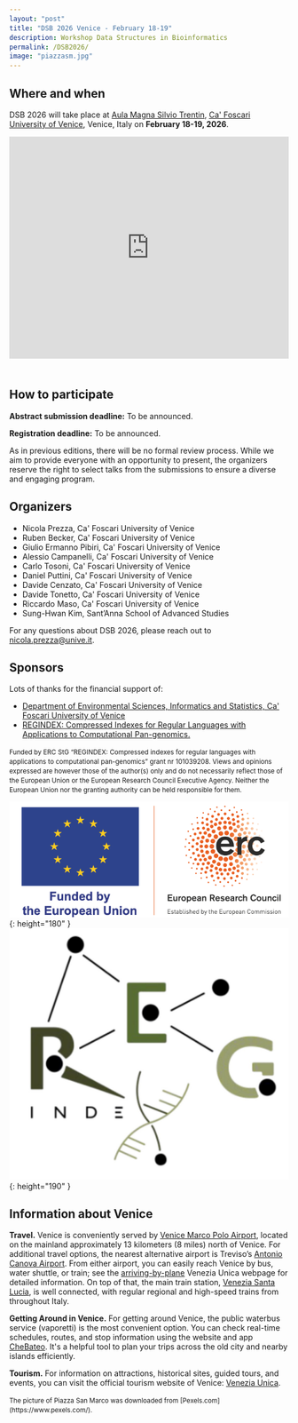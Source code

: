 ```yaml
---
layout: "post"
title: "DSB 2026 Venice - February 18-19"
description: Workshop Data Structures in Bioinformatics
permalink: /DSB2026/
image: "piazzasm.jpg"
---
```


<style>
  .hero .hero-text-container {
    width: 100% !important; 
    text-align: left;
}

.hero .inner-hero {
    align-items: start !important;
    top: 100px !important;
}
</style>


## Where and when

DSB 2026 will take place at [Aula Magna Silvio Trentin](https://www.unive.it/pag/31150/), [Ca' Foscari University of Venice](https://www.unive.it/web/en/497/home), Venice, Italy on **February 18-19, 2026**.

<iframe src="https://www.google.com/maps/embed?pb=!1m18!1m12!1m3!1d9360.59882355841!2d12.321188403211007!3d45.437693960916135!2m3!1f0!2f0!3f0!3m2!1i1024!2i768!4f13.1!3m3!1m2!1s0x477eb1cf4046f745%3A0x5eba211ce81fa5bf!2sAula%20magna%20Silvio%20Trentin!5e0!3m2!1sit!2sit!4v1755727841052!5m2!1sit!2sit" width="100%" height="400" style="border:0;margin-bottom:20px;" allowfullscreen="" loading="lazy" referrerpolicy="no-referrer-when-downgrade"></iframe>

## How to participate

**Abstract submission deadline:** To be announced.

**Registration deadline:** To be announced.

As in previous editions, there will be no formal review process. While we aim to provide everyone with an opportunity to present, the organizers reserve the right to select talks from the submissions to ensure a diverse and engaging program.


## Organizers

- Nicola Prezza, Ca' Foscari University of Venice
- Ruben Becker, Ca' Foscari University of Venice
- Giulio Ermanno Pibiri, Ca' Foscari University of Venice
- Alessio Campanelli, Ca' Foscari University of Venice
- Carlo Tosoni, Ca' Foscari University of Venice
- Daniel Puttini, Ca' Foscari University of Venice
- Davide Cenzato, Ca' Foscari University of Venice
- Davide Tonetto, Ca' Foscari University of Venice
- Riccardo Maso, Ca' Foscari University of Venice
- Sung-Hwan Kim, Sant’Anna School of Advanced Studies

For any questions about DSB 2026, please reach out to [nicola.prezza@unive.it](mailto:nicola.prezza@unive.it).

## Sponsors

Lots of thanks for the financial support of:

- [Department of Environmental Sciences, Informatics and Statistics, Ca' Foscari University of Venice](https://www.unive.it/pag/28183)
- [REGINDEX: Compressed Indexes for Regular Languages with Applications to Computational Pan-genomics.](https://pinc-miur.disco.unimib.it/)

<small>Funded by ERC StG “REGINDEX: Compressed indexes for regular languages with applications to computational pan-genomics” grant nr 101039208. Views and opinions expressed are however those of the author(s) only and do not necessarily reflect those of the European Union or the European Research Council Executive Agency. Neither the European Union nor the granting authority can be held responsible for them.</small> 

![Funded by the European Union](./erc.png){: height="180" }  ![REGINDEX](./REGINDEX.jpg){: height="190" }

## Information about Venice

**Travel.** Venice is conveniently served by [Venice Marco Polo Airport](https://www.veniceairport.it/en/), located on the mainland approximately 13 kilometers (8 miles) north of Venice. For additional travel options, the nearest alternative airport is Treviso’s [Antonio Canova Airport](https://www.trevisoairport.it/en/). From either airport, you can easily reach Venice by bus, water shuttle, or train; see the [arriving-by-plane](https://events.veneziaunica.it/en/plan-your-trip/arriving-by-plane) Venezia Unica webpage for detailed information. On top of that, the main train station, [Venezia Santa Lucia](https://www.trenitalia.com/en.html), is well connected, with regular regional and high-speed trains from throughout Italy.

**Getting Around in Venice.** For getting around Venice, the public waterbus service (vaporetti) is the most convenient option. You can check real-time schedules, routes, and stop information using the website and app [CheBateo](https://chebateo.it/). It's a helpful tool to plan your trips across the old city and nearby islands efficiently.

**Tourism.** For information on attractions, historical sites, guided tours, and events, you can visit the official tourism website of Venice: [Venezia Unica](https://www.veneziaunica.it).


<small>
The picture of Piazza San Marco was downloaded from [Pexels.com](https://www.pexels.com/).
</small>
